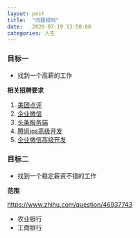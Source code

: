 ```yaml
---
layout: post
title:  "问题规则"
date:   2020-07-19 13:50:00
categories: 人生
---
```


### 目标一
* 找到一个高薪的工作

**相关招聘要求**
1. [美团点评](https://www.zhipin.com/job_detail/d8d17ef36a5adde81Xx_3N20GFY~.html?ka=search_list_jname_138_blank&lid=nlp-CetUoA6PQ8.search.138)
2. [企业微信](https://www.zhipin.com/job_detail/5182233379f432000HZy2dS9E1s~.html?ka=search_list_jname_15_blank&lid=nlp-C7Rp7WhhMh.search.15)
3. [头条服务端](https://www.zhipin.com/job_detail/f37c0e2279dcb6270HN53Ni-FVs~.html?ka=search_list_jname_62_blank&lid=nlp-C7Rp7WhhMh.search.62)
4. [腾讯ios高级开发](https://www.zhipin.com/job_detail/3fe5b290928969e20HV52N61F1c~.html?ka=search_list_jname_188_blank&lid=nlp-C7Rp7WhhMh.search.188)
5. [企业微信高级开发](https://www.zhipin.com/job_detail/2d6735ac478021c10Hd_3du6Elo~.html?ka=search_list_jname_251_blank&lid=nlp-C7Rp7WhhMh.search.251)

### 目标二
* 找到一个稳定薪资不错的工作

**范围**

https://www.zhihu.com/question/46937743

* 农业银行
* 工商银行